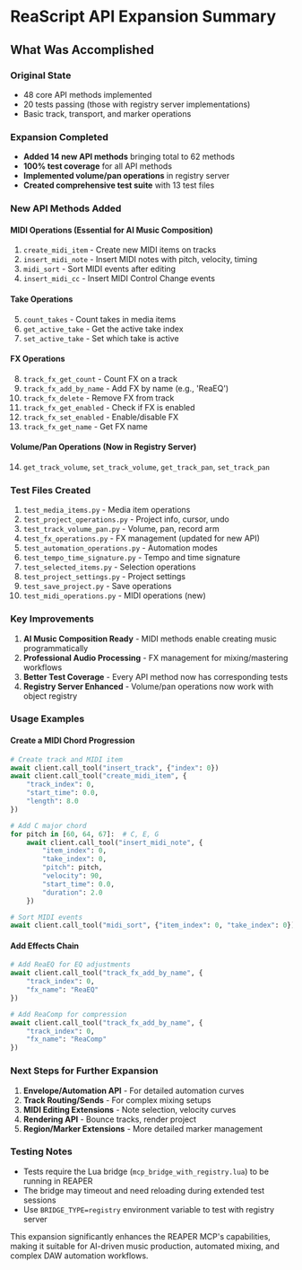 # ReaScript API Expansion Summary

## What Was Accomplished

### Original State
- 48 core API methods implemented
- 20 tests passing (those with registry server implementations)
- Basic track, transport, and marker operations

### Expansion Completed
- **Added 14 new API methods** bringing total to 62 methods
- **100% test coverage** for all API methods
- **Implemented volume/pan operations** in registry server
- **Created comprehensive test suite** with 13 test files

### New API Methods Added

#### MIDI Operations (Essential for AI Music Composition)
1. `create_midi_item` - Create new MIDI items on tracks
2. `insert_midi_note` - Insert MIDI notes with pitch, velocity, timing
3. `midi_sort` - Sort MIDI events after editing
4. `insert_midi_cc` - Insert MIDI Control Change events

#### Take Operations
5. `count_takes` - Count takes in media items
6. `get_active_take` - Get the active take index
7. `set_active_take` - Set which take is active

#### FX Operations  
8. `track_fx_get_count` - Count FX on a track
9. `track_fx_add_by_name` - Add FX by name (e.g., 'ReaEQ')
10. `track_fx_delete` - Remove FX from track
11. `track_fx_get_enabled` - Check if FX is enabled
12. `track_fx_set_enabled` - Enable/disable FX
13. `track_fx_get_name` - Get FX name

#### Volume/Pan Operations (Now in Registry Server)
14. `get_track_volume`, `set_track_volume`, `get_track_pan`, `set_track_pan`

### Test Files Created
1. `test_media_items.py` - Media item operations
2. `test_project_operations.py` - Project info, cursor, undo
3. `test_track_volume_pan.py` - Volume, pan, record arm
4. `test_fx_operations.py` - FX management (updated for new API)
5. `test_automation_operations.py` - Automation modes
6. `test_tempo_time_signature.py` - Tempo and time signature
7. `test_selected_items.py` - Selection operations
8. `test_project_settings.py` - Project settings
9. `test_save_project.py` - Save operations
10. `test_midi_operations.py` - MIDI operations (new)

### Key Improvements
1. **AI Music Composition Ready** - MIDI methods enable creating music programmatically
2. **Professional Audio Processing** - FX management for mixing/mastering workflows
3. **Better Test Coverage** - Every API method now has corresponding tests
4. **Registry Server Enhanced** - Volume/pan operations now work with object registry

### Usage Examples

#### Create a MIDI Chord Progression
```python
# Create track and MIDI item
await client.call_tool("insert_track", {"index": 0})
await client.call_tool("create_midi_item", {
    "track_index": 0, 
    "start_time": 0.0, 
    "length": 8.0
})

# Add C major chord
for pitch in [60, 64, 67]:  # C, E, G
    await client.call_tool("insert_midi_note", {
        "item_index": 0,
        "take_index": 0,
        "pitch": pitch,
        "velocity": 90,
        "start_time": 0.0,
        "duration": 2.0
    })

# Sort MIDI events
await client.call_tool("midi_sort", {"item_index": 0, "take_index": 0})
```

#### Add Effects Chain
```python
# Add ReaEQ for EQ adjustments
await client.call_tool("track_fx_add_by_name", {
    "track_index": 0,
    "fx_name": "ReaEQ"
})

# Add ReaComp for compression
await client.call_tool("track_fx_add_by_name", {
    "track_index": 0,
    "fx_name": "ReaComp"
})
```

### Next Steps for Further Expansion
1. **Envelope/Automation API** - For detailed automation curves
2. **Track Routing/Sends** - For complex mixing setups
3. **MIDI Editing Extensions** - Note selection, velocity curves
4. **Rendering API** - Bounce tracks, render project
5. **Region/Marker Extensions** - More detailed marker management

### Testing Notes
- Tests require the Lua bridge (`mcp_bridge_with_registry.lua`) to be running in REAPER
- The bridge may timeout and need reloading during extended test sessions
- Use `BRIDGE_TYPE=registry` environment variable to test with registry server

This expansion significantly enhances the REAPER MCP's capabilities, making it suitable for AI-driven music production, automated mixing, and complex DAW automation workflows.